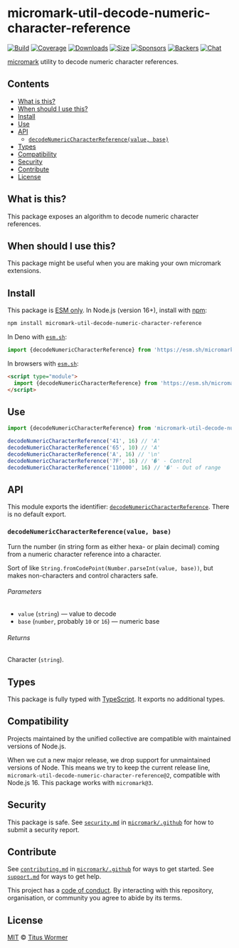 # micromark-util-decode-numeric-character-reference

[![Build][build-badge]][build]
[![Coverage][coverage-badge]][coverage]
[![Downloads][downloads-badge]][downloads]
[![Size][bundle-size-badge]][bundle-size]
[![Sponsors][sponsors-badge]][opencollective]
[![Backers][backers-badge]][opencollective]
[![Chat][chat-badge]][chat]

[micromark][] utility to decode numeric character references.

## Contents

* [What is this?](#what-is-this)
* [When should I use this?](#when-should-i-use-this)
* [Install](#install)
* [Use](#use)
* [API](#api)
  * [`decodeNumericCharacterReference(value, base)`](#decodenumericcharacterreferencevalue-base)
* [Types](#types)
* [Compatibility](#compatibility)
* [Security](#security)
* [Contribute](#contribute)
* [License](#license)

## What is this?

This package exposes an algorithm to decode numeric character references.

## When should I use this?

This package might be useful when you are making your own micromark extensions.

## Install

This package is [ESM only][esm].
In Node.js (version 16+), install with [npm][]:

```sh
npm install micromark-util-decode-numeric-character-reference
```

In Deno with [`esm.sh`][esmsh]:

```js
import {decodeNumericCharacterReference} from 'https://esm.sh/micromark-util-decode-numeric-character-reference@1'
```

In browsers with [`esm.sh`][esmsh]:

```html
<script type="module">
  import {decodeNumericCharacterReference} from 'https://esm.sh/micromark-util-decode-numeric-character-reference@1?bundle'
</script>
```

## Use

```js
import {decodeNumericCharacterReference} from 'micromark-util-decode-numeric-character-reference'

decodeNumericCharacterReference('41', 16) // 'A'
decodeNumericCharacterReference('65', 10) // 'A'
decodeNumericCharacterReference('A', 16) // '\n'
decodeNumericCharacterReference('7F', 16) // '�' - Control
decodeNumericCharacterReference('110000', 16) // '�' - Out of range
```

## API

This module exports the identifier:
[`decodeNumericCharacterReference`][api-decode-numeric-character-reference].
There is no default export.

### `decodeNumericCharacterReference(value, base)`

Turn the number (in string form as either hexa- or plain decimal) coming from
a numeric character reference into a character.

Sort of like `String.fromCodePoint(Number.parseInt(value, base))`, but makes
non-characters and control characters safe.

###### Parameters

* `value` (`string`)
  — value to decode
* `base` (`number`, probably `10` or `16`)
  — numeric base

###### Returns

Character (`string`).

## Types

This package is fully typed with [TypeScript][].
It exports no additional types.

## Compatibility

Projects maintained by the unified collective are compatible with maintained
versions of Node.js.

When we cut a new major release, we drop support for unmaintained versions of
Node.
This means we try to keep the current release line,
`micromark-util-decode-numeric-character-reference@2`, compatible with
Node.js 16.
This package works with `micromark@3`.

## Security

This package is safe.
See [`security.md`][securitymd] in [`micromark/.github`][health] for how to
submit a security report.

## Contribute

See [`contributing.md`][contributing] in [`micromark/.github`][health] for ways
to get started.
See [`support.md`][support] for ways to get help.

This project has a [code of conduct][coc].
By interacting with this repository, organisation, or community you agree to
abide by its terms.

## License

[MIT][license] © [Titus Wormer][author]

<!-- Definitions -->

[build-badge]: https://github.com/micromark/micromark/workflows/main/badge.svg

[build]: https://github.com/micromark/micromark/actions

[coverage-badge]: https://img.shields.io/codecov/c/github/micromark/micromark.svg

[coverage]: https://codecov.io/github/micromark/micromark

[downloads-badge]: https://img.shields.io/npm/dm/micromark-util-normalize-identifier.svg

[downloads]: https://www.npmjs.com/package/micromark-util-normalize-identifier

[bundle-size-badge]: https://img.shields.io/badge/dynamic/json?label=minzipped%20size&query=$.size.compressedSize&url=https://deno.bundlejs.com/?q=micromark-util-normalize-identifier

[bundle-size]: https://bundlejs.com/?q=micromark-util-normalize-identifier

[sponsors-badge]: https://opencollective.com/unified/sponsors/badge.svg

[backers-badge]: https://opencollective.com/unified/backers/badge.svg

[opencollective]: https://opencollective.com/unified

[npm]: https://docs.npmjs.com/cli/install

[esm]: https://gist.github.com/sindresorhus/a39789f98801d908bbc7ff3ecc99d99c

[esmsh]: https://esm.sh

[chat-badge]: https://img.shields.io/badge/chat-discussions-success.svg

[chat]: https://github.com/micromark/micromark/discussions

[license]: https://github.com/micromark/micromark/blob/main/license

[author]: https://wooorm.com

[health]: https://github.com/micromark/.github

[securitymd]: https://github.com/micromark/.github/blob/main/security.md

[contributing]: https://github.com/micromark/.github/blob/main/contributing.md

[support]: https://github.com/micromark/.github/blob/main/support.md

[coc]: https://github.com/micromark/.github/blob/main/code-of-conduct.md

[typescript]: https://www.typescriptlang.org

[micromark]: https://github.com/micromark/micromark

[api-decode-numeric-character-reference]: #decodenumericcharacterreferencevalue-base
